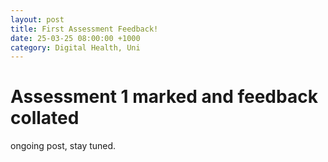 ```yaml
---
layout: post
title: First Assessment Feedback! 
date: 25-03-25 08:00:00 +1000
category: Digital Health, Uni
---
```


# Assessment 1 marked and feedback collated

ongoing post, stay tuned. 